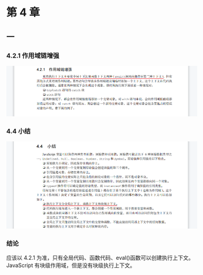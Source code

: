 # 第 4 章
## 一
### 4.2.1 作用域链增强
![avatar](https://github.com/xuekeven/js-redbook4-problem/blob/main/images/4.2.1.png) 
### 4.4 小结
![avatar](https://github.com/xuekeven/js-redbook4-problem/blob/main/images/4.4.png)  
### 结论
应该以 4.2.1 为准，只有全局代码、函数代码、eval()函数可以创建执行上下文。JavaScript 有块级作用域，但是没有块级执行上下文。